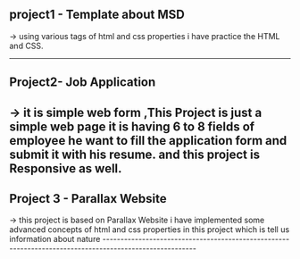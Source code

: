 ## project1 - Template about MSD 
   -> using various tags of html and css properties i have practice the HTML and CSS.

-----------------------------------------------------------------------------------------------------------
## Project2- Job Application 
   -> it is simple web form ,This Project is just a simple web page it is having 6 to 8 fields of employee  he want to fill the  application form and submit it with his resume. and this project is  Responsive as well.
-----------------------------------------------------------------------------------------------------

## Project 3 - Parallax Website 
   -> this project is based on Parallax Website i have implemented some advanced concepts of html and css properties in this project which is tell us information about nature --------------------------------------------------------------------------------------------------------
